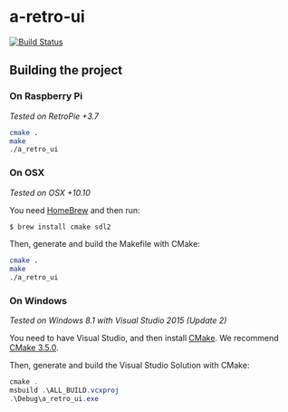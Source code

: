 # a-retro-ui
[![Build Status](https://travis-ci.com/seriema/a-retro-ui.svg?token=iZ5rGpFVHQ1ypGqzVJrC&branch=add-travis-ci)](https://travis-ci.com/seriema/a-retro-ui)


## Building the project


### On Raspberry Pi
*Tested on RetroPie +3.7*

```bash
cmake .
make
./a_retro_ui
```


### On OSX
*Tested on OSX +10.10*

You need [HomeBrew](http://brew.sh/) and then run:

```bash
$ brew install cmake sdl2
```

Then, generate and build the Makefile with CMake:

```bash
cmake .
make
./a_retro_ui
```


### On Windows
*Tested on Windows 8.1 with Visual Studio 2015 (Update 2)*

You need to have Visual Studio, and then install [CMake](https://cmake.org/download/). We recommend [CMake 3.5.0](https://cmake.org/files/v3.5/cmake-3.5.2-win32-x86.msi).

Then, generate and build the Visual Studio Solution with CMake:

```powershell
cmake .
msbuild .\ALL_BUILD.vcxproj
.\Debug\a_retro_ui.exe
```
